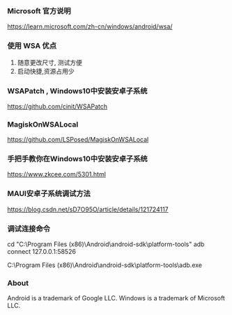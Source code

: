 ### Microsoft 官方说明

https://learn.microsoft.com/zh-cn/windows/android/wsa/

### 使用 WSA 优点

1. 随意更改尺寸, 测试方便
2. 启动快捷,资源占用少


### WSAPatch , Windows10中安装安卓子系统

https://github.com/cinit/WSAPatch

### MagiskOnWSALocal

https://github.com/LSPosed/MagiskOnWSALocal

### 手把手教你在Windows10中安装安卓子系统

https://www.zkcee.com/5301.html

### MAUI安卓子系统调试方法

https://blog.csdn.net/sD7O95O/article/details/121724117

### 调试连接命令

cd "C:\Program Files (x86)\Android\android-sdk\platform-tools\"
adb connect 127.0.0.1:58526

C:\Program Files (x86)\Android\android-sdk\platform-tools\adb.exe

### About

Android is a trademark of Google LLC. Windows is a trademark of Microsoft LLC.